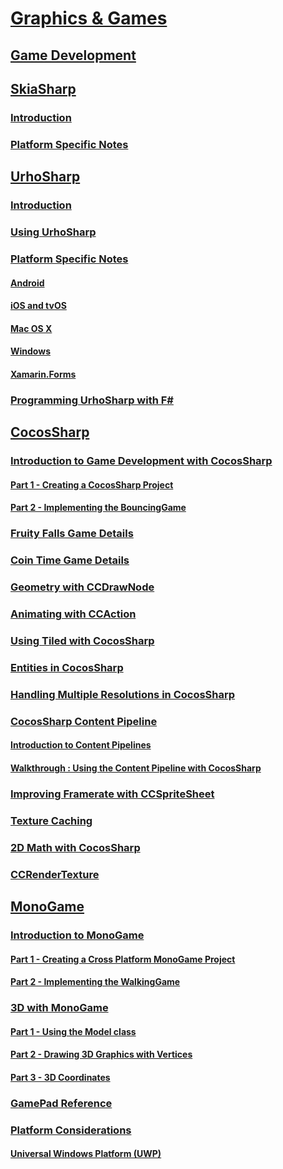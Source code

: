 # [Graphics & Games](index.yml)
## [Game Development](game-development/index.md)
## [SkiaSharp](skiasharp/index.md)
### [Introduction](skiasharp/introduction.md)
### [Platform Specific Notes](skiasharp/platform.md)
## [UrhoSharp](urhosharp/index.md)
### [Introduction](urhosharp/introduction.md)
### [Using UrhoSharp](urhosharp/using.md)
### [Platform Specific Notes](urhosharp/platform/index.md)
#### [Android](urhosharp/platform/android.md)
#### [iOS and tvOS](urhosharp/platform/ios.md)
#### [Mac OS X](urhosharp/platform/mac.md)
#### [Windows](urhosharp/platform/windows.md)
#### [Xamarin.Forms](urhosharp/platform/xamarin-forms.md)
### [Programming UrhoSharp with F#](urhosharp/fsharp.md)
## [CocosSharp](cocossharp/index.md)
### [Introduction to Game Development with CocosSharp](cocossharp/first-game/index.md)
#### [Part 1 - Creating a CocosSharp Project](cocossharp/first-game/part1.md)
#### [Part 2 - Implementing the BouncingGame](cocossharp/first-game/part2.md)
### [Fruity Falls Game Details](cocossharp/fruity-falls.md)
### [Coin Time Game Details](cocossharp/cointime.md)
### [Geometry with CCDrawNode](cocossharp/ccdrawnode.md)
### [Animating with CCAction](cocossharp/ccaction.md)
### [Using Tiled with CocosSharp](cocossharp/tiled.md)
### [Entities in CocosSharp](cocossharp/entities.md)
### [Handling Multiple Resolutions in CocosSharp](cocossharp/resolutions.md)
### [CocosSharp Content Pipeline](cocossharp/content-pipeline/index.md)
#### [Introduction to Content Pipelines](cocossharp/content-pipeline/introduction.md)
#### [Walkthrough : Using the Content Pipeline with CocosSharp](cocossharp/content-pipeline/walkthrough.md)
### [Improving Framerate with CCSpriteSheet](cocossharp/ccspritesheet.md)
### [Texture Caching](cocossharp/texture-cache.md)
### [2D Math with CocosSharp](cocossharp/math.md)
### [CCRenderTexture](cocossharp/ccrendertexture.md)
## [MonoGame](monogame/index.md)
### [Introduction to MonoGame](monogame/introduction/index.md)
#### [Part 1 - Creating a Cross Platform MonoGame Project](monogame/introduction/part1.md)
#### [Part 2 - Implementing the WalkingGame](monogame/introduction/part2.md)
### [3D with MonoGame](monogame/3d/index.md)
#### [Part 1 - Using the Model class](monogame/3d/part1.md)
#### [Part 2 - Drawing 3D Graphics with Vertices](monogame/3d/part2.md)
#### [Part 3 - 3D Coordinates](monogame/3d/part3.md)
### [GamePad Reference](monogame/input.md)
### [Platform Considerations](monogame/platforms/index.md)
#### [Universal Windows Platform (UWP)](monogame/platforms/uwp.md)
